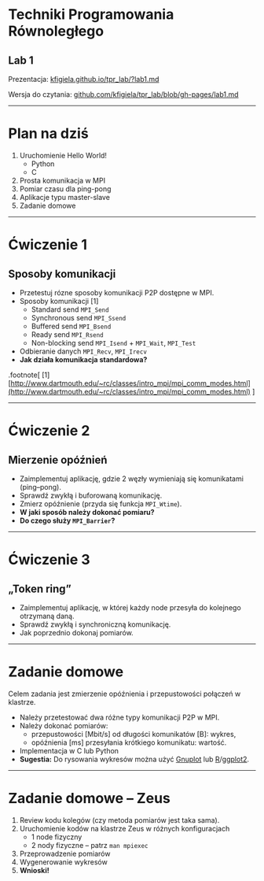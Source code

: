 <!-- class: center, middle, inverse -->

# Techniki Programowania Równoległego
## Lab 1

Prezentacja: [kfigiela.github.io/tpr_lab/?lab1.md](http://kfigiela.github.io/tpr_lab/?lab1.md)

Wersja do czytania: [github.com/kfigiela/tpr_lab/blob/gh-pages/lab1.md](https://github.com/kfigiela/tpr_lab/blob/gh-pages/lab1.md)


---
# Plan na dziś

1. Uruchomienie Hello World!
    * Python
    * C
2. Prosta komunikacja w MPI
3. Pomiar czasu dla ping-pong
4. Aplikacje typu master-slave
5. Zadanie domowe

---
# Ćwiczenie 1
## Sposoby komunikacji

* Przetestuj rózne sposoby komunikacji P2P dostępne w MPI.
* Sposoby komunikacji [1]
  * Standard send `MPI_Send`
  * Synchronous send `MPI_Ssend`
  * Buffered send `MPI_Bsend`
  * Ready send `MPI_Rsend`
  * Non-blocking send `MPI_Isend` + `MPI_Wait`, `MPI_Test`
* Odbieranie danych `MPI_Recv`, `MPI_Irecv`
* **Jak działa komunikacja standardowa?**

.footnote[
[1] [http://www.dartmouth.edu/~rc/classes/intro_mpi/mpi_comm_modes.html](http://www.dartmouth.edu/~rc/classes/intro_mpi/mpi_comm_modes.html)
]


---
# Ćwiczenie 2
## Mierzenie opóźnień

* Zaimplementuj aplikację, gdzie 2 węzły wymieniają się komunikatami (ping–pong).
* Sprawdź zwykłą i buforowaną komunikację.
* Zmierz opóźnienie (przyda się funkcja `MPI_Wtime`).
* **W jaki sposób należy dokonać pomiaru?**
* **Do czego służy `MPI_Barrier`?**

---
# Ćwiczenie 3
## „Token ring”

* Zaimplementuj aplikację, w której każdy node przesyła do kolejnego otrzymaną daną.
* Sprawdź zwykłą i synchroniczną komunikację.
* Jak poprzednio dokonaj pomiarów.

---
# Zadanie domowe

Celem zadania jest zmierzenie opóźnienia i przepustowości połączeń w klastrze. 

* Należy przetestować dwa różne typy komunikacji P2P w MPI.
* Należy dokonać pomiarów:
  * przepustowości [Mbit/s] od długości komunikatów [B]: wykres,
  * opóźnienia [ms] przesyłania krótkiego komunikatu: wartość. 
* Implementacja w C lub Python
* **Sugestia:** Do rysowania wykresów można użyć [Gnuplot](http://www.gnuplot.info) lub [R](http://www.r-project.org)/[ggplot2](http://ggplot2.org).

<!-- * **Uwaga!** W C++/Boost dostępna jest tylko komunikacja standardowa i tylko taką można w tam przetestować.
  * Testy dla komunikacji standardowej.
  * Przetestować wbudowane w bibliotekę boost mechanizmy automatycznej serializacji standardowych struktur z STL (vector, map, string, etc.) - ocenić overhead serializacji dla typu `vector`.  -->

---
# Zadanie domowe – Zeus

1. Review kodu kolegów (czy metoda pomiarów jest taka sama).
1. Uruchomienie kodów na klastrze Zeus w różnych konfiguracjach 
   * 1 node fizyczny
   * 2 nody fizyczne – patrz `man mpiexec`
1. Przeprowadzenie pomiarów
1. Wygenerowanie wykresów
1. **Wnioski!**
